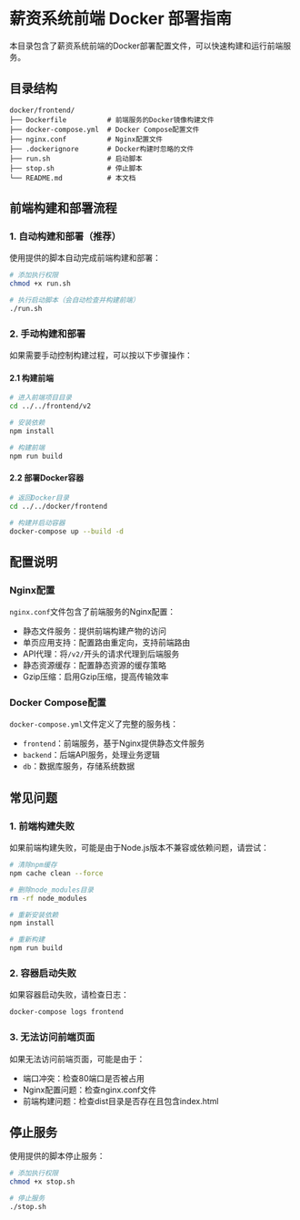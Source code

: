 # 薪资系统前端 Docker 部署指南

本目录包含了薪资系统前端的Docker部署配置文件，可以快速构建和运行前端服务。

## 目录结构

```
docker/frontend/
├── Dockerfile          # 前端服务的Docker镜像构建文件
├── docker-compose.yml  # Docker Compose配置文件
├── nginx.conf          # Nginx配置文件
├── .dockerignore       # Docker构建时忽略的文件
├── run.sh              # 启动脚本
├── stop.sh             # 停止脚本
└── README.md           # 本文档
```

## 前端构建和部署流程

### 1. 自动构建和部署（推荐）

使用提供的脚本自动完成前端构建和部署：

```bash
# 添加执行权限
chmod +x run.sh

# 执行启动脚本（会自动检查并构建前端）
./run.sh
```

### 2. 手动构建和部署

如果需要手动控制构建过程，可以按以下步骤操作：

#### 2.1 构建前端

```bash
# 进入前端项目目录
cd ../../frontend/v2

# 安装依赖
npm install

# 构建前端
npm run build
```

#### 2.2 部署Docker容器

```bash
# 返回Docker目录
cd ../../docker/frontend

# 构建并启动容器
docker-compose up --build -d
```

## 配置说明

### Nginx配置

`nginx.conf`文件包含了前端服务的Nginx配置：

- 静态文件服务：提供前端构建产物的访问
- 单页应用支持：配置路由重定向，支持前端路由
- API代理：将`/v2/`开头的请求代理到后端服务
- 静态资源缓存：配置静态资源的缓存策略
- Gzip压缩：启用Gzip压缩，提高传输效率

### Docker Compose配置

`docker-compose.yml`文件定义了完整的服务栈：

- `frontend`：前端服务，基于Nginx提供静态文件服务
- `backend`：后端API服务，处理业务逻辑
- `db`：数据库服务，存储系统数据

## 常见问题

### 1. 前端构建失败

如果前端构建失败，可能是由于Node.js版本不兼容或依赖问题，请尝试：

```bash
# 清除npm缓存
npm cache clean --force

# 删除node_modules目录
rm -rf node_modules

# 重新安装依赖
npm install

# 重新构建
npm run build
```

### 2. 容器启动失败

如果容器启动失败，请检查日志：

```bash
docker-compose logs frontend
```

### 3. 无法访问前端页面

如果无法访问前端页面，可能是由于：

- 端口冲突：检查80端口是否被占用
- Nginx配置问题：检查nginx.conf文件
- 前端构建问题：检查dist目录是否存在且包含index.html

## 停止服务

使用提供的脚本停止服务：

```bash
# 添加执行权限
chmod +x stop.sh

# 停止服务
./stop.sh
``` 